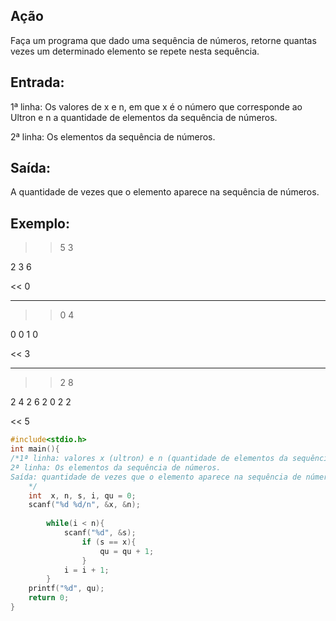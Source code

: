 ## Ação

Faça um programa que dado uma sequência de números, retorne quantas vezes um determinado elemento se repete nesta sequência.

## Entrada:

1ª linha: Os valores de x e n, em que x é o número que corresponde ao Ultron e n a quantidade de elementos da sequência de números.

2ª linha: Os elementos da sequência de números.

## Saída:

A quantidade de vezes que o elemento aparece na sequência de números.

## Exemplo:

>> 5 3 

2 3 6 

<< 0 

---
>> 0 4

0 0 1 0 

<< 3 

---
>> 2 8 

2 4 2 6 2 0 2 2 

<< 5
```c
#include<stdio.h>
int main(){
/*1ª linha: valores x (ultron) e n (quantidade de elementos da sequência) 
2ª linha: Os elementos da sequência de números.
Saída: quantidade de vezes que o elemento aparece na sequência de números.
    */
    int  x, n, s, i, qu = 0;
    scanf("%d %d/n", &x, &n);
    
        while(i < n){
            scanf("%d", &s);
                if (s == x){
                    qu = qu + 1;
                }
            i = i + 1;
        }
    printf("%d", qu);
    return 0;
}
```
